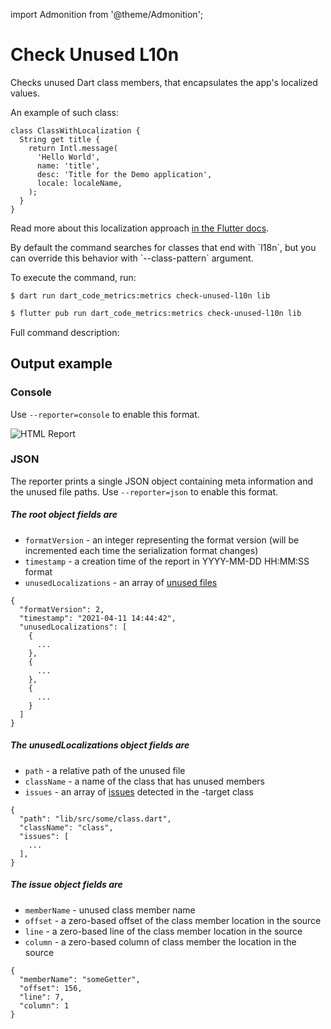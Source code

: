 import Admonition from '@theme/Admonition';
# Check Unused L10n
Checks unused Dart class members, that encapsulates the app's localized values.

An example of such class:

```dart:
class ClassWithLocalization {
  String get title {
    return Intl.message(
      'Hello World',
      name: 'title',
      desc: 'Title for the Demo application',
      locale: localeName,
    );
  }
}
```

Read more about this localization approach [in the Flutter docs](https://web.archive.org/web/20230314204503/https://flutter.dev/docs/development/accessibility-and-localization/internationalization#defining-a-class-for-the-apps-localized-resources).

<Admonition type="info" icon="" title="INFO">
  <p>
By default the command searches for classes that end with `I18n`, but you can override this behavior with `--class-pattern` argument.
  </p>
</Admonition>

To execute the command, run:


<Tabs>
  <TabItem value="dart" label="Dart" default>

```sh:
$ dart run dart_code_metrics:metrics check-unused-l10n lib
```
</TabItem>
  <TabItem value="flutter" label="Flutter">

```sh
$ flutter pub run dart_code_metrics:metrics check-unused-l10n lib
```
</TabItem>
</Tabs>



Full command description:

## Output example
### Console
Use `--reporter=console` to enable this format.

![HTML Report](/static/img/unused-files/unused-files-console-report.png)

### JSON
The reporter prints a single JSON object containing meta information and the unused file paths. Use `--reporter=json` to enable this format.

##### The root object fields are
- `formatVersion` - an integer representing the format version (will be incremented each time the serialization format changes)
- `timestamp` - a creation time of the report in YYYY-MM-DD HH:MM:SS format
- `unusedLocalizations` - an array of [unused files](/docs/cli/check-unused-l10n.md#the-unusedlocalizations-object-fields-are)

```json:
{
  "formatVersion": 2,
  "timestamp": "2021-04-11 14:44:42",
  "unusedLocalizations": [
    {
      ...
    },
    {
      ...
    },
    {
      ...
    }
  ]
}
```

##### The unusedLocalizations object fields are
- `path` - a relative path of the unused file
- `className` - a name of the class that has unused members
- `issues` - an array of [issues](/docs/cli/check-unused-l10n.md#the-issue-object-fields-are) detected in the -target class

```json:
{
  "path": "lib/src/some/class.dart",
  "className": "class",
  "issues": [
    ...
  ],
}
```

##### The issue object fields are
- `memberName` - unused class member name
- `offset` - a zero-based offset of the class member location in the source
- `line` - a zero-based line of the class member location in the source
- `column` - a zero-based column of class member the location in the source

```json:
{
  "memberName": "someGetter",
  "offset": 156,
  "line": 7,
  "column": 1
}
```
